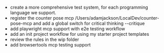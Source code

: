 - create a more comprehensive test system, for each programming language we support.
- register the counter pose mcp /Users/adamjackson/LocalDev/counter-pose-mcp and add a global switch for critical thinking --critique
- add playwright mcp support with e2e testing workflow
- add an init project workflow for using my starter project templates
- review the rules in the wip folder
- add browsertools mcp testing support
